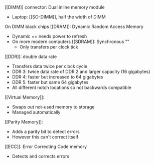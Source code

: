 
[[DIMM]] connector: Dual inline memory module
- Laptop: [[SO-DIMM]], half the width of DIMM

On DIMM black chips [[DRAM]]: Dynamic Random Access Memory
- Dynamic == needs power to refresh 
- On more modern computers [[SDRAM]]: Synchronous ""
	- Only transfers per clock tick

[[DDR]]: double data rate
- Transfers data twice per clock cycle
- DDR 3: twice data rate of DDR 2 and larger capacity (16 gigabytes)
- DDR 4: faster but increased to 64 gigabytes
- DDR 5: faster but same 64 gigabytes
- All different notch locations so not backwards compatible

[[Virtual Memory]]: 
- Swaps out not-used memory to storage
- Managed automatically 

[[Parity Memory]]: 
- Adds a parity bit to detect errors
- However this can't correct itself

[[ECC]]: Error Correcting Code memory
- Detects and corrects errors
